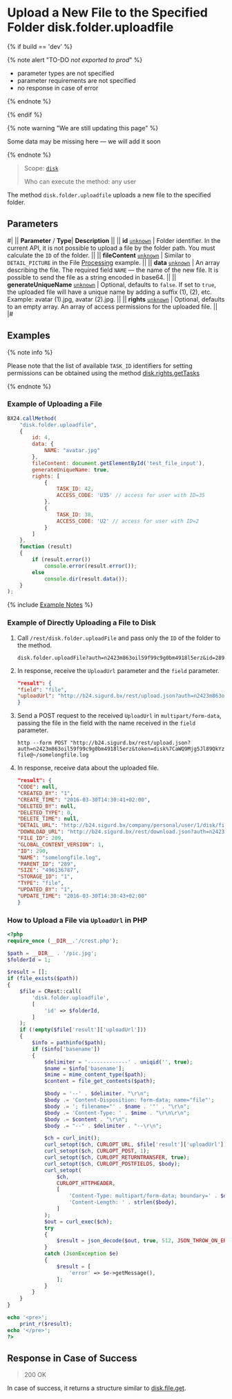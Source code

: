 # Upload a New File to the Specified Folder disk.folder.uploadfile

{% if build == 'dev' %}

{% note alert "TO-DO _not exported to prod_" %}

- parameter types are not specified
- parameter requirements are not specified
- no response in case of error

{% endnote %}

{% endif %}

{% note warning "We are still updating this page" %}

Some data may be missing here — we will add it soon

{% endnote %}

> Scope: [`disk`](../../scopes/permissions.md)
>
> Who can execute the method: any user

The method `disk.folder.uploadfile` uploads a new file to the specified folder.

## Parameters

#|
||  **Parameter** / **Type**| **Description** ||
|| **id**
[`unknown`](../../data-types.md) | Folder identifier. In the current API, it is not possible to upload a file by the folder path. You must calculate the `ID` of the folder. ||
|| **fileContent**
[`unknown`](../../data-types.md) | Similar to `DETAIL_PICTURE` in the File [Processing](../../bx24-js-sdk/how-to-call-rest-methods/files.md) example. ||
|| **data**
[`unknown`](../../data-types.md) | An array describing the file. The required field `NAME` — the name of the new file. It is possible to send the file as a string encoded in base64. ||
|| **generateUniqueName**
[`unknown`](../../data-types.md) | Optional, defaults to `false`. If set to `true`, the uploaded file will have a unique name by adding a suffix (1), (2), etc. Example: avatar (1).jpg, avatar (2).jpg. ||
|| **rights**
[`unknown`](../../data-types.md) | Optional, defaults to an empty array. An array of access permissions for the uploaded file. ||
|#

## Examples

{% note info %}

Please note that the list of available `TASK_ID` identifiers for setting permissions can be obtained using the method [disk.rights.getTasks](../rights/disk-rights-get-tasks.md)

{% endnote %}

### Example of Uploading a File
```js
BX24.callMethod(
    "disk.folder.uploadfile",
    {
        id: 4,
        data: {
            NAME: "avatar.jpg"
        },
        fileContent: document.getElementById('test_file_input'),
        generateUniqueName: true,
        rights: [
            {
                TASK_ID: 42,
                ACCESS_CODE: 'U35' // access for user with ID=35
            },
            {
                TASK_ID: 38,
                ACCESS_CODE: 'U2' // access for user with ID=2
            }
        ]
    },
    function (result)
    {
        if (result.error())
            console.error(result.error());
        else
            console.dir(result.data());
    }
);
```
{% include [Example Notes](../../../_includes/examples.md) %}

### Example of Directly Uploading a File to Disk

1. Call `/rest/disk.folder.uploadFile` and pass only the `ID` of the folder to the method.
    ```
    disk.folder.uploadFile?auth=n2423m863oil59f99c9g0bm4918l5erz&id=289
    ```
2. In response, receive the `UploadUrl` parameter and the `field` parameter.
    ```json
    "result": {
    "field": "file",
    "uploadUrl": "http://b24.sigurd.bx/rest/upload.json?auth=n2423m863oil59f99c9g0bm4918l5erz&token=disk%7CaWQ9Mjg5Jl89QkYzazEzaXNnUjNHcVZQcDJZaGxGRmI4TGhXOG5EZXQ%3D%7CInVwbG9hZHxkaXNrfGFXUTlNamc1Smw4OVFrWXphekV6YVhOblVqTkhjVlpRY0RKWmFHeEdSbUk0VEdoWE9HNUVaWFE9fG4yNDIzbTg2M29pbDU5Zjk5YzlnMGJtNDkxOGw1ZXJ6Ig%3D%3D.Aga709nyY0%2BrFiv3laHjfg6XuOO5JT6ttjU%2F53ifphM%3D"
    }
    ```
3. Send a POST request to the received `UploadUrl` in `multipart/form-data`, passing the file in the field with the name received in the `field` parameter.
    ```
    http --form POST "http://b24.sigurd.bx/rest/upload.json?auth=n2423m863oil59f99c9g0bm4918l5erz&token=disk%7CaWQ9Mjg5Jl89QkYzazEzaXNnUjNHcVZQcDJZaGxGRmI4TGhXOG5EZXQ%3D%7CInVwbG9hZHxkaXNrfGFXUTlNamc1Smw4OVFrWXphekV6YVhOblVqTkhjVlpRY0RKWmFHeEdSbUk0VEdoWE9HNUVaWFE9fG4yNDIzbTg2M29pbDU5Zjk5YzlnMGJtNDkxOGw1ZXJ6Ig%3D%3D.Aga709nyY0%2BrFiv3laHjfg6XuOO5JT6ttjU%2F53ifphM%3D" file@~/somelongfile.log
    ```
4. In response, receive data about the uploaded file.
    ```json
    "result": {
    "CODE": null,
    "CREATED_BY": "1",
    "CREATE_TIME": "2016-03-30T14:30:41+02:00",
    "DELETED_BY": null,
    "DELETED_TYPE": 0,
    "DELETE_TIME": null,
    "DETAIL_URL": "http://b24.sigurd.bx/company/personal/user/1/disk/file/Testing REST/somelongfile.log",
    "DOWNLOAD_URL": "http://b24.sigurd.bx/rest/download.json?auth=n2423m863oil59f99c9g0bm4918l5erz&token=disk%7CaWQ9MjkwJl89ZTI4MG9TcDZCQno2MDAwVmV3cnRkbWxLM2hLN0JweEs%3D%7CImRvd25sb2FkfGRpc2t8YVdROU1qa3dKbDg5WlRJNE1HOVRjRFpDUW5vMk1EQXdWbVYzY25Sa2JXeExNMmhMTjBKd2VFcz18bjI0MjNtODYzb2lsNTlmOTljOWcwYm00OTE4bDVlcnoi.QlpUpx4mG9sxeyMyholPfdgkoXgc9kK9gtbOagqSo7s%3D",
    "FILE_ID": 209,
    "GLOBAL_CONTENT_VERSION": 1,
    "ID": 290,
    "NAME": "somelongfile.log",
    "PARENT_ID": "289",
    "SIZE": "496136787",
    "STORAGE_ID": "1",
    "TYPE": "file",
    "UPDATED_BY": "1",
    "UPDATE_TIME": "2016-03-30T14:30:43+02:00"
    }
    ```

### How to Upload a File via `UploadUrl` in PHP

```php
<?php
require_once (__DIR__.'/crest.php');

$path = __DIR__ . '/pic.jpg';
$folderId = 1;

$result = [];
if (file_exists($path))
{
    $file = CRest::call(
        'disk.folder.uploadfile',
        [
            'id' => $folderId,
        ]
    );
    if (!empty($file['result']['uploadUrl']))
    {
        $info = pathinfo($path);
        if ($info['basename'])
        {
            $delimiter = '-------------' . uniqid('', true);
            $name = $info['basename'];
            $mime = mime_content_type($path);
            $content = file_get_contents($path);

            $body = '--' . $delimiter. "\r\n";
            $body .= 'Content-Disposition: form-data; name="file"';
            $body .= '; filename="' . $name . '"' . "\r\n";
            $body .= 'Content-Type: ' . $mime . "\r\n\r\n";
            $body .= $content . "\r\n";
            $body .= "--" . $delimiter . "--\r\n";

            $ch = curl_init();
            curl_setopt($ch, CURLOPT_URL, $file['result']['uploadUrl']);
            curl_setopt($ch, CURLOPT_POST, 1);
            curl_setopt($ch, CURLOPT_RETURNTRANSFER, true);
            curl_setopt($ch, CURLOPT_POSTFIELDS, $body);
            curl_setopt(
                $ch,
                CURLOPT_HTTPHEADER,
                [
                    'Content-Type: multipart/form-data; boundary=' . $delimiter,
                    'Content-Length: ' . strlen($body),
                ]
            );
            $out = curl_exec($ch);
            try
            {
                $result = json_decode($out, true, 512, JSON_THROW_ON_ERROR);
            }
            catch (JsonException $e)
            {
                $result = [
                    'error' => $e->getMessage(),
                ];
            }
        }
    }
}

echo '<pre>';
    print_r($result);
echo '</pre>';
?>
```

## Response in Case of Success

> 200 OK

In case of success, it returns a structure similar to [disk.file.get](../file/disk-file-get.md).